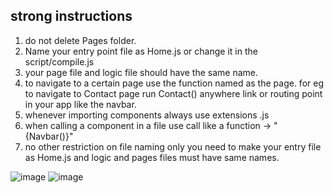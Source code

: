 
## strong instructions
1. do not delete Pages folder.
2. Name your entry point file as Home.js or change it in the script/compile.js
3. your page file and logic file should have the same name.
4. to navigate to a certain page use the function named as the page. for eg to navigate to Contact page run Contact() anywhere link or routing point in your app like the navbar.
5. whenever importing components always use extensions .js
6. when calling a component in a file use call like a function -> "{Navbar()}"
7. no other restriction on file naming only you need to make your entry file as Home.js and logic and pages files must have same names.

![image](https://github.com/Arpit078/pre-reactjs/assets/92263716/9c9489ee-7da8-4b92-9688-18dad29f8e23)
![image](https://github.com/Arpit078/pre-reactjs/assets/92263716/bf64b179-c01c-4895-bb1d-de321c29b68e)


